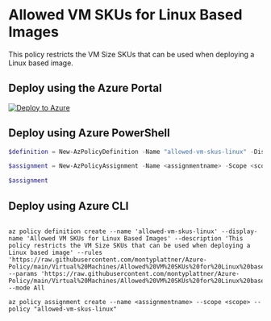 # Allowed VM SKUs for Linux Based Images

This policy restricts the VM Size SKUs that can be used when deploying a Linux based image.

## Deploy using the Azure Portal

[![Deploy to Azure](http://azuredeploy.net/deploybutton.png)](https://portal.azure.com/#blade/Microsoft_Azure_Policy/CreatePolicyDefinitionBlade/uri/https%3A%2F%2Fraw.githubusercontent.com%2Fmontyplattner%2FAzure-Policy%2Fmain%2FVirtual%2520Machines%2FAllowed%2520VM%2520SKUs%2520for%2520Linux%2520based%2520Images%2Fazurepolicy.json)

## Deploy using Azure PowerShell

````powershell
$definition = New-AzPolicyDefinition -Name "allowed-vm-skus-linux" -DisplayName "Allowed VM SKUs for Linux Based Images" -description "This policy restricts the VM Size SKUs that can be used when deploying a Linux based image" -Policy 'https://raw.githubusercontent.com/montyplattner/Azure-Policy/main/Virtual%20Machines/Allowed%20VM%20SKUs%20for%20Linux%20based%20Images/azurepolicy.rules.json' -Parameter 'https://raw.githubusercontent.com/montyplattner/Azure-Policy/main/Virtual%20Machines/Allowed%20VM%20SKUs%20for%20Linux%20based%20Images/azurepolicy.parameters.json' -Mode All

$assignment = New-AzPolicyAssignment -Name <assignmentname> -Scope <scope>  -PolicyDefinition $definition

$assignment 
````

## Deploy using Azure CLI

````cli

az policy definition create --name 'allowed-vm-skus-linux' --display-name 'Allowed VM SKUs for Linux Based Images' --description 'This policy restricts the VM Size SKUs that can be used when deploying a Linux based image' --rules 'https://raw.githubusercontent.com/montyplattner/Azure-Policy/main/Virtual%20Machines/Allowed%20VM%20SKUs%20for%20Linux%20based%20Images/azurepolicy.rules.json' --params 'https://raw.githubusercontent.com/montyplattner/Azure-Policy/main/Virtual%20Machines/Allowed%20VM%20SKUs%20for%20Linux%20based%20Images/azurepolicy.parameters.json' --mode All

az policy assignment create --name <assignmentname> --scope <scope> --policy "allowed-vm-skus-linux" 

````